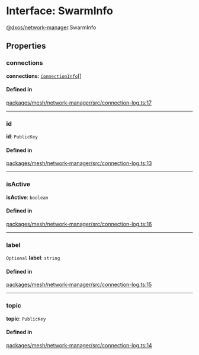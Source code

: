 # Interface: SwarmInfo

[@dxos/network-manager](../modules/dxos_network_manager.md).SwarmInfo

## Properties

### connections

 **connections**: [`ConnectionInfo`](dxos_network_manager.ConnectionInfo.md)[]

#### Defined in

[packages/mesh/network-manager/src/connection-log.ts:17](https://github.com/dxos/dxos/blob/db8188dae/packages/mesh/network-manager/src/connection-log.ts#L17)

___

### id

 **id**: `PublicKey`

#### Defined in

[packages/mesh/network-manager/src/connection-log.ts:13](https://github.com/dxos/dxos/blob/db8188dae/packages/mesh/network-manager/src/connection-log.ts#L13)

___

### isActive

 **isActive**: `boolean`

#### Defined in

[packages/mesh/network-manager/src/connection-log.ts:16](https://github.com/dxos/dxos/blob/db8188dae/packages/mesh/network-manager/src/connection-log.ts#L16)

___

### label

 `Optional` **label**: `string`

#### Defined in

[packages/mesh/network-manager/src/connection-log.ts:15](https://github.com/dxos/dxos/blob/db8188dae/packages/mesh/network-manager/src/connection-log.ts#L15)

___

### topic

 **topic**: `PublicKey`

#### Defined in

[packages/mesh/network-manager/src/connection-log.ts:14](https://github.com/dxos/dxos/blob/db8188dae/packages/mesh/network-manager/src/connection-log.ts#L14)
